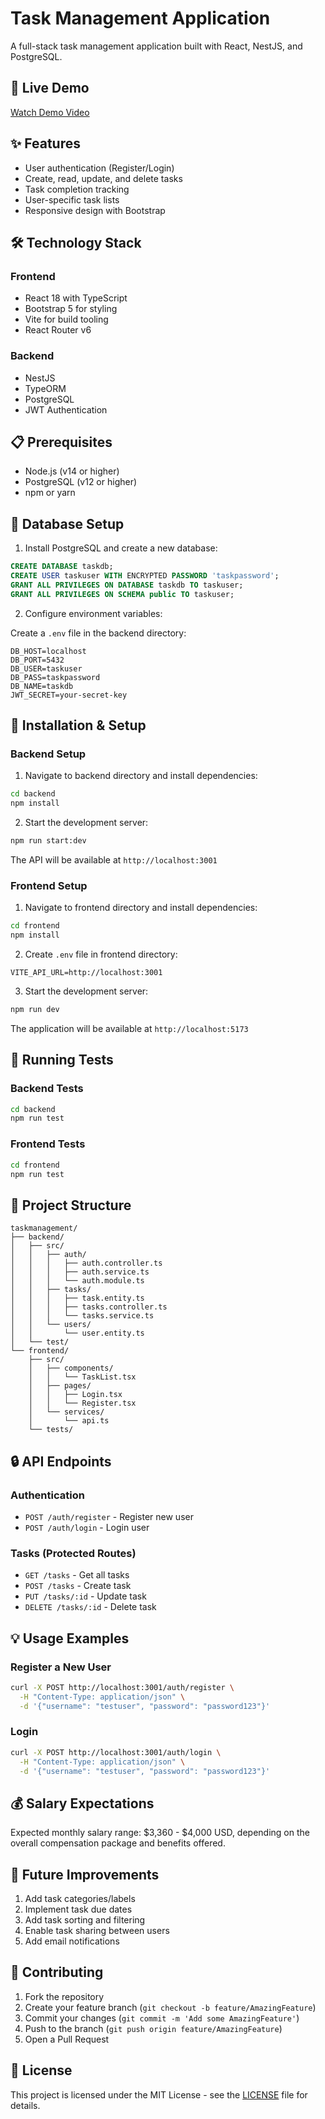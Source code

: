 # Task Management Application

A full-stack task management application built with React, NestJS, and PostgreSQL.

## 🚀 Live Demo

[Watch Demo Video](https://drive.google.com/file/d/18uCTB4xbudw8IUu35r0BirnTfjWvIPNm/view?usp=sharing)

## ✨ Features

-  User authentication (Register/Login)
-  Create, read, update, and delete tasks
-  Task completion tracking
-  User-specific task lists
-  Responsive design with Bootstrap

## 🛠️ Technology Stack

### Frontend

-  React 18 with TypeScript
-  Bootstrap 5 for styling
-  Vite for build tooling
-  React Router v6

### Backend

-  NestJS
-  TypeORM
-  PostgreSQL
-  JWT Authentication

## 📋 Prerequisites

-  Node.js (v14 or higher)
-  PostgreSQL (v12 or higher)
-  npm or yarn

## 💾 Database Setup

1. Install PostgreSQL and create a new database:

```sql
CREATE DATABASE taskdb;
CREATE USER taskuser WITH ENCRYPTED PASSWORD 'taskpassword';
GRANT ALL PRIVILEGES ON DATABASE taskdb TO taskuser;
GRANT ALL PRIVILEGES ON SCHEMA public TO taskuser;
```

2. Configure environment variables:

Create a `.env` file in the backend directory:

```plaintext
DB_HOST=localhost
DB_PORT=5432
DB_USER=taskuser
DB_PASS=taskpassword
DB_NAME=taskdb
JWT_SECRET=your-secret-key
```

## 🔧 Installation & Setup

### Backend Setup

1. Navigate to backend directory and install dependencies:

```bash
cd backend
npm install
```

2. Start the development server:

```bash
npm run start:dev
```

The API will be available at `http://localhost:3001`

### Frontend Setup

1. Navigate to frontend directory and install dependencies:

```bash
cd frontend
npm install
```

2. Create `.env` file in frontend directory:

```plaintext
VITE_API_URL=http://localhost:3001
```

3. Start the development server:

```bash
npm run dev
```

The application will be available at `http://localhost:5173`

## 🧪 Running Tests

### Backend Tests

```bash
cd backend
npm run test
```

### Frontend Tests

```bash
cd frontend
npm run test
```

## 📁 Project Structure

```plaintext
taskmanagement/
├── backend/
│   ├── src/
│   │   ├── auth/
│   │   │   ├── auth.controller.ts
│   │   │   ├── auth.service.ts
│   │   │   └── auth.module.ts
│   │   ├── tasks/
│   │   │   ├── task.entity.ts
│   │   │   ├── tasks.controller.ts
│   │   │   └── tasks.service.ts
│   │   └── users/
│   │       └── user.entity.ts
│   └── test/
└── frontend/
    ├── src/
    │   ├── components/
    │   │   └── TaskList.tsx
    │   ├── pages/
    │   │   ├── Login.tsx
    │   │   └── Register.tsx
    │   └── services/
    │       └── api.ts
    └── tests/
```

## 🔒 API Endpoints

### Authentication

-  `POST /auth/register` - Register new user
-  `POST /auth/login` - Login user

### Tasks (Protected Routes)

-  `GET /tasks` - Get all tasks
-  `POST /tasks` - Create task
-  `PUT /tasks/:id` - Update task
-  `DELETE /tasks/:id` - Delete task

## 💡 Usage Examples

### Register a New User

```bash
curl -X POST http://localhost:3001/auth/register \
  -H "Content-Type: application/json" \
  -d '{"username": "testuser", "password": "password123"}'
```

### Login

```bash
curl -X POST http://localhost:3001/auth/login \
  -H "Content-Type: application/json" \
  -d '{"username": "testuser", "password": "password123"}'
```

## 💰 Salary Expectations

Expected monthly salary range: $3,360 - $4,000 USD, depending on the overall compensation package and benefits offered.

## 🚀 Future Improvements

1. Add task categories/labels
2. Implement task due dates
3. Add task sorting and filtering
4. Enable task sharing between users
5. Add email notifications

## 🤝 Contributing

1. Fork the repository
2. Create your feature branch (`git checkout -b feature/AmazingFeature`)
3. Commit your changes (`git commit -m 'Add some AmazingFeature'`)
4. Push to the branch (`git push origin feature/AmazingFeature`)
5. Open a Pull Request

## 📝 License

This project is licensed under the MIT License - see the [LICENSE](LICENSE) file for details.
